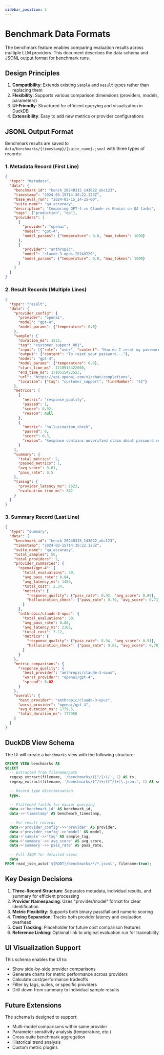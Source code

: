 ```yaml
---
sidebar_position: 3
---
```


# Benchmark Data Formats

The benchmark feature enables comparing evaluation results across multiple LLM providers. This document describes the data schema and JSONL output format for benchmark runs.

## Design Principles

1. **Compatibility**: Extends existing `Sample` and `Result` types rather than replacing them
2. **Flexibility**: Supports various comparison dimensions (providers, models, parameters)
3. **UI-Friendly**: Structured for efficient querying and visualization in DuckDB
4. **Extensibility**: Easy to add new metrics or provider configurations

## JSONL Output Format

Benchmark results are saved to `data/benchmarks/{timestamp}/{suite_name}.jsonl` with three types of records:

### 1. Metadata Record (First Line)
```json
{
  "type": "metadata",
  "data": {
    "benchmark_id": "bench_20240315_143022_abc123",
    "timestamp": "2024-03-15T14:30:22.123Z",
    "base_eval_run": "2024-03-15_14-25-00",
    "suite_name": "qa_accuracy",
    "description": "Comparing GPT-4 vs Claude vs Gemini on QA tasks",
    "tags": ["production", "qa"],
    "providers": [
      {
        "provider": "openai",
        "model": "gpt-4",
        "model_params": {"temperature": 0.0, "max_tokens": 1000}
      },
      {
        "provider": "anthropic", 
        "model": "claude-3-opus-20240229",
        "model_params": {"temperature": 0.0, "max_tokens": 1000}
      }
    ]
  }
}
```

### 2. Result Records (Multiple Lines)
```json
{
  "type": "result",
  "data": {
    "provider_config": {
      "provider": "openai",
      "model": "gpt-4",
      "model_params": {"temperature": 0.0}
    },
    "sample": {
      "duration_ms": 1523,
      "tag": "customer_support_001",
      "input": [{"role": "user", "content": "How do I reset my password?"}],
      "output": {"content": "To reset your password..."},
      "model": "gpt-4",
      "model_params": {"temperature": 0.0},
      "start_time_ms": 1710515422000,
      "end_time_ms": 1710515423523,
      "url": "https://api.openai.com/v1/chat/completions",
      "location": {"tag": "customer_support", "lineNumber": "42"}
    },
    "metrics": [
      {
        "metric": "response_quality",
        "passed": 1,
        "score": 0.92,
        "reason": null
      },
      {
        "metric": "hallucination_check", 
        "passed": 0,
        "score": 0.3,
        "reason": "Response contains unverified claim about password reset timeframe"
      }
    ],
    "summary": {
      "total_metrics": 2,
      "passed_metrics": 1,
      "avg_score": 0.61,
      "pass_rate": 0.5
    },
    "timing": {
      "provider_latency_ms": 1523,
      "evaluation_time_ms": 342
    }
  }
}
```

### 3. Summary Record (Last Line)
```json
{
  "type": "summary",
  "data": {
    "benchmark_id": "bench_20240315_143022_abc123",
    "timestamp": "2024-03-15T14:30:22.123Z",
    "suite_name": "qa_accuracy",
    "total_samples": 50,
    "total_providers": 2,
    "provider_summaries": {
      "openai/gpt-4": {
        "total_evaluations": 50,
        "avg_pass_rate": 0.84,
        "avg_latency_ms": 1456,
        "total_cost": 2.34,
        "metrics": {
          "response_quality": {"pass_rate": 0.92, "avg_score": 0.89},
          "hallucination_check": {"pass_rate": 0.76, "avg_score": 0.71}
        }
      },
      "anthropic/claude-3-opus": {
        "total_evaluations": 50,
        "avg_pass_rate": 0.88,
        "avg_latency_ms": 2103,
        "total_cost": 3.12,
        "metrics": {
          "response_quality": {"pass_rate": 0.94, "avg_score": 0.91},
          "hallucination_check": {"pass_rate": 0.82, "avg_score": 0.78}
        }
      }
    },
    "metric_comparisons": {
      "response_quality": {
        "best_provider": "anthropic/claude-3-opus",
        "worst_provider": "openai/gpt-4",
        "spread": 0.02
      }
    },
    "overall": {
      "best_provider": "anthropic/claude-3-opus",
      "worst_provider": "openai/gpt-4",
      "avg_duration_ms": 1779.5,
      "total_duration_ms": 177950
    }
  }
}
```

## DuckDB View Schema

The UI will create a `benchmarks` view with the following structure:

```sql
CREATE VIEW benchmarks AS
SELECT
  -- Extracted from filename/path
  regexp_extract(filename, '/benchmarks/([^/]+)/', 1) AS ts,
  regexp_extract(filename, '/benchmarks/[^/]+/([^/]+)\.jsonl', 1) AS suite,
  
  -- Record type discrimination
  type,
  
  -- Flattened fields for easier querying
  data->>'benchmark_id' AS benchmark_id,
  data->>'timestamp' AS benchmark_timestamp,
  
  -- For result records
  data->'provider_config'->>'provider' AS provider,
  data->'provider_config'->>'model' AS model,
  data->'sample'->>'tag' AS sample_tag,
  data->'summary'->>'avg_score' AS avg_score,
  data->'summary'->>'pass_rate' AS pass_rate,
  
  -- Full JSON for detailed views
  data
FROM read_json_auto('${ROOT}/benchmarks/*/*.jsonl', filename=true);
```

## Key Design Decisions

1. **Three-Record Structure**: Separates metadata, individual results, and summary for efficient processing
2. **Provider Namespacing**: Uses "provider/model" format for clear identification
3. **Metric Flexibility**: Supports both binary pass/fail and numeric scoring
4. **Timing Separation**: Tracks both provider latency and evaluation overhead
5. **Cost Tracking**: Placeholder for future cost comparison features
6. **Reference Linking**: Optional link to original evaluation run for traceability

## UI Visualization Support

This schema enables the UI to:
- Show side-by-side provider comparisons
- Generate charts for metric performance across providers
- Calculate cost/performance tradeoffs
- Filter by tags, suites, or specific providers
- Drill down from summary to individual sample results

## Future Extensions

The schema is designed to support:
- Multi-model comparisons within same provider
- Parameter sensitivity analysis (temperature, etc.)
- Cross-suite benchmark aggregation
- Historical trend analysis
- Custom metric plugins